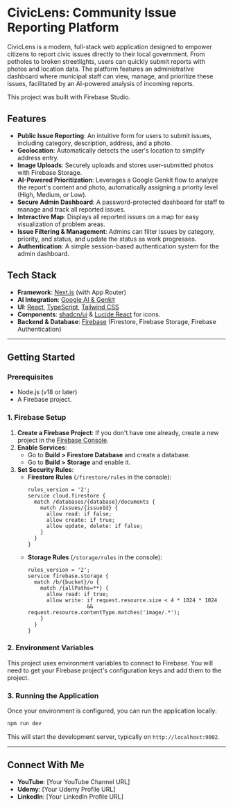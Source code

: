 # CivicLens: Community Issue Reporting Platform

CivicLens is a modern, full-stack web application designed to empower citizens to report civic issues directly to their local government. From potholes to broken streetlights, users can quickly submit reports with photos and location data. The platform features an administrative dashboard where municipal staff can view, manage, and prioritize these issues, facilitated by an AI-powered analysis of incoming reports.

This project was built with Firebase Studio.

## Features

*   **Public Issue Reporting**: An intuitive form for users to submit issues, including category, description, address, and a photo.
*   **Geolocation**: Automatically detects the user's location to simplify address entry.
*   **Image Uploads**: Securely uploads and stores user-submitted photos with Firebase Storage.
*   **AI-Powered Prioritization**: Leverages a Google Genkit flow to analyze the report's content and photo, automatically assigning a priority level (High, Medium, or Low).
*   **Secure Admin Dashboard**: A password-protected dashboard for staff to manage and track all reported issues.
*   **Interactive Map**: Displays all reported issues on a map for easy visualization of problem areas.
*   **Issue Filtering & Management**: Admins can filter issues by category, priority, and status, and update the status as work progresses.
*   **Authentication**: A simple session-based authentication system for the admin dashboard.

## Tech Stack

*   **Framework**: [Next.js](https://nextjs.org/) (with App Router)
*   **AI Integration**: [Google AI & Genkit](https://firebase.google.com/docs/genkit)
*   **UI**: [React](https://react.dev/), [TypeScript](https://www.typescriptlang.org/), [Tailwind CSS](https://tailwindcss.com/)
*   **Components**: [shadcn/ui](https://ui.shadcn.com/) & [Lucide React](https://lucide.dev/guide/packages/lucide-react) for icons.
*   **Backend & Database**: [Firebase](https://firebase.google.com/) (Firestore, Firebase Storage, Firebase Authentication)

---

## Getting Started

### Prerequisites

*   Node.js (v18 or later)
*   A Firebase project.

### 1. Firebase Setup

1.  **Create a Firebase Project**: If you don't have one already, create a new project in the [Firebase Console](https://console.firebase.google.com/).
2.  **Enable Services**:
    *   Go to **Build > Firestore Database** and create a database.
    *   Go to **Build > Storage** and enable it.
3.  **Set Security Rules**:
    *   **Firestore Rules** (`/firestore/rules` in the console):
        ```
        rules_version = '2';
        service cloud.firestore {
          match /databases/{database}/documents {
            match /issues/{issueId} {
              allow read: if false;
              allow create: if true;
              allow update, delete: if false;
            }
          }
        }
        ```
    *   **Storage Rules** (`/storage/rules` in the console):
        ```
        rules_version = '2';
        service firebase.storage {
          match /b/{bucket}/o {
            match /{allPaths=**} {
              allow read: if true;
              allow write: if request.resource.size < 4 * 1024 * 1024
                           && request.resource.contentType.matches('image/.*');
            }
          }
        }
        ```

### 2. Environment Variables

This project uses environment variables to connect to Firebase. You will need to get your Firebase project's configuration keys and add them to the project.

### 3. Running the Application

Once your environment is configured, you can run the application locally:

```bash
npm run dev
```

This will start the development server, typically on `http://localhost:9002`.

---

## Connect With Me

*   **YouTube**: [Your YouTube Channel URL]
*   **Udemy**: [Your Udemy Profile URL]
*   **LinkedIn**: [Your LinkedIn Profile URL]
